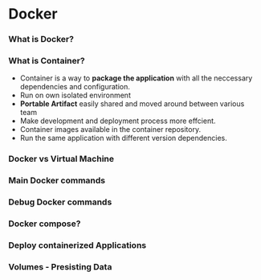 # Docker
### What is Docker?
### What is Container?
 - Container is a way to **package the application** with all the neccessary dependencies and configuration.
 - Run on own isolated environment
 - **Portable Artifact** easily shared and moved around between various team
 - Make development and deployment process more effcient.
 - Container images available in the container repository.
 - Run the same application with different version dependencies. 
### Docker vs Virtual Machine
### Main Docker commands
### Debug Docker commands
### Docker compose?
### Deploy containerized Applications
### Volumes - Presisting Data
